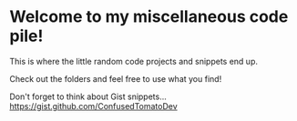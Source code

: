 # Welcome to my miscellaneous code pile!

This is where the little random code projects and snippets end up.  

Check out the folders and feel free to use what you find!

Don't forget to think about Gist snippets... 
https://gist.github.com/ConfusedTomatoDev
